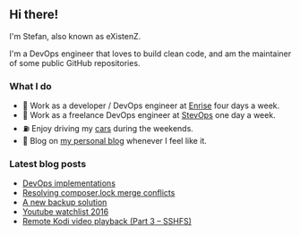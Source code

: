 ## Hi there!

I'm Stefan, also known as eXistenZ.

I'm a DevOps engineer that loves to build clean code, and am the maintainer of some public GitHub repositories.

### What I do

* :yellow_heart: Work as a developer / DevOps engineer at <a href="https://github.com/Enrise" target="_blank">Enrise</a> four days a week.
* :blue_heart: Work as a freelance DevOps engineer at <a href="https://github.com/StevOpsNL" target="_blank">StevOps</a> one day a week.
* :fuelpump: Enjoy driving my <a href="https://www.instagram.com/bunch_of_bimmers/" target="_blank">cars</a> during the weekends.
* :newspaper: Blog on <a href="https://stefan-van-essen.nl" target="_blank">my personal blog</a> whenever I feel like it.

### Latest blog posts
<!-- BLOG-POST-LIST:START -->
- [DevOps implementations](https://stefan-van-essen.nl/2023/01/devops-implementations/)
- [Resolving composer.lock merge conflicts](https://stefan-van-essen.nl/2022/10/resolving-composer-lock-merge-conflicts/)
- [A new backup solution](https://stefan-van-essen.nl/2018/03/new-backup-solution/)
- [Youtube watchlist 2016](https://stefan-van-essen.nl/2016/08/youtube-watchlist-2016/)
- [Remote Kodi video playback &lpar;Part 3 – SSHFS&rpar;](https://stefan-van-essen.nl/2016/05/remote-kodi-video-playback-part-3/)
<!-- BLOG-POST-LIST:END -->
